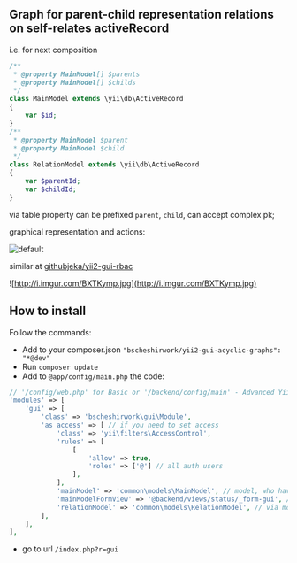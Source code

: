## Graph for parent-child representation relations on self-relates activeRecord

i.e. for next composition
```php
/**
 * @property MainModel[] $parents
 * @property MainModel[] $childs
 */
class MainModel extends \yii\db\ActiveRecord
{
    var $id;
}
/**
 * @property MainModel $parent
 * @property MainModel $child
 */
class RelationModel extends \yii\db\ActiveRecord
{
    var $parentId;
    var $childId;
}
```

via table property can be prefixed `parent`, `child`, can accept complex pk;

graphical representation and actions:

![default](https://user-images.githubusercontent.com/5769211/28467279-0840024e-6e38-11e7-9ac4-cc7f7b5f15f1.png)

similar at [githubjeka/yii2-gui-rbac](https://github.com/githubjeka/gui-rbac-yii2)

![http://i.imgur.com/BXTKymp.jpg](http://i.imgur.com/BXTKymp.jpg)

## How to install

Follow the commands: 
- Add to your composer.json `"bscheshirwork/yii2-gui-acyclic-graphs": "*@dev"`
- Run `composer update`
- Add to `@app/config/main.php` the code:
```php
// '/config/web.php' for Basic or '/backend/config/main' - Advanced Yii2 application.
'modules' => [
    'gui' => [
        'class' => 'bscheshirwork\gui\Module',
        'as access' => [ // if you need to set access
            'class' => 'yii\filters\AccessControl',
            'rules' => [
                [
                    'allow' => true,
                    'roles' => ['@'] // all auth users 
                ],
            ],
            'mainModel' => 'common\models\MainModel', // model, who have relations. (rectangles)
            'mainModelFormView' => '@backend/views/status/_form-gui', //Active form for MainModel. See @vendor/bscheshirwork/yii2-gui-acyclic-graphs/src/views/default/_form
            'relationModel' => 'common\models\RelationModel', // via model (arrows)
        ],
    ],
],
```
- go to url `/index.php?r=gui`
